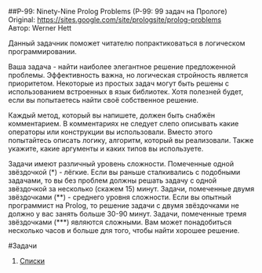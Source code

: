 ##P-99: Ninety-Nine Prolog Problems (P-99: 99 задач на Прологе)  
Original: https://sites.google.com/site/prologsite/prolog-problems  
Автор: Werner Hett    

Данный задачник поможет читателю попрактиковаться в логическом программировании.  

Ваша задача - найти наиболее элегантное решение предложенной проблемы. Эффективность важна, но логическая стройность является приоритетом. Некоторые из простых задач могут быть решены с использованием встроенных в язык библиотек. Хотя полезней будет, если вы попытаетесь найти своё собственное решение.  

Каждый метод, который вы напишете, должен быть снабжён комментарием. В комментариях не следует слепо описывать какие операторы или конструкции вы использовали. Вместо этого попытайтесь описать логику, алгоритм, который вы реализовали. Также укажите, какие аргументы и каких типов вы используете.  

Задачи имеют различный уровень сложности. Помеченные одной звёздочкой (\*) - лёгкие. 
Если вы раньше сталкивались с подобными задачами, то вы без проблем должны решать задачу с одной звёздочкой за несколько (скажем 15) минут. 
Задачи, помеченные двумя звёздочками (\*\*) - среднего уровня сложности. 
Если вы опытный программист на Prolog, то решение задачи с двумя звёздочками не должно у вас занять больше 30-90 минут. 
Задачи, помеченные тремя звёздочками (\*\*\*) являются сложными. 
Вам может понадобиться несколько часов и больше для того, чтобы найти хорошее решение.  

#Задачи
1. [Списки](lists.md)
